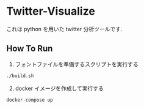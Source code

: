 # Twitter-Visualize

これは python を用いた twitter 分析ツールです.

## How To Run

1. フォントファイルを準備するスクリプトを実行する

```bash
./build.sh
```

2. docker イメージを作成して実行する

```bash
docker-compose up
```

